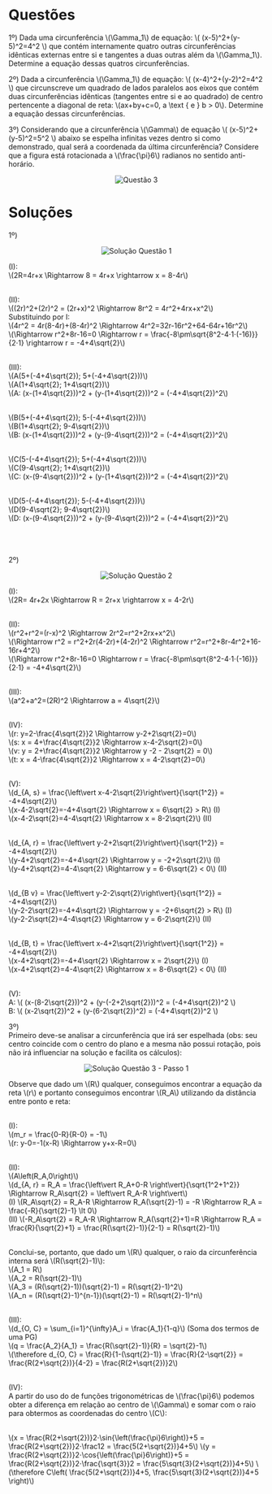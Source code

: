 # Questões

1º) Dada uma circunferência \\(\Gamma_1\\) de equação: \\( (x-5)^2+(y-5)^2=4^2 \\) que contém internamente quatro outras circunferências idênticas externas entre si e tangentes a duas outras além da \\(\Gamma_1\\). Determine a equação dessas quatros circunferências. 

2º) Dada a circunferência \\(\Gamma_1\\) de equação: \\( (x-4)^2+(y-2)^2=4^2 \\) que circunscreve um quadrado de lados paralelos aos eixos que contém duas circunferências idênticas (tangentes entre si e ao quadrado) de centro pertencente a diagonal de reta: \\(ax+by+c=0, a \\text { e } b > 0\\). Determine a equação dessas circunferências.

3º) Considerando que a circunferência \\(\Gamma\\) de equação \\( (x-5)^2+(y-5)^2=5^2 \\) abaixo se espelha infinitas vezes dentro si como demonstrado, qual será a coordenada da última circunferência? Considere que a figura está rotacionada a \\(\frac{\pi}6\\) radianos no sentido anti-horário.
<div align="center">

![Questão 3](./Images/Question_3-Question.png)
</div>

# Soluções
1º)
<div align="center">

![Solução Questão 1](./Images/Question_1.png)
</div>

(I): <br>
\\(2R=4r+x \Rightarrow 8 = 4r+x \rightarrow x = 8-4r\\) <br> <br>

(II): <br>
\\((2r)^2+(2r)^2 = (2r+x)^2 \Rightarrow 8r^2 = 4r^2+4rx+x^2\\) <br>
Substituindo por I: <br>
\\(4r^2 = 4r(8-4r)+(8-4r)^2 \Rightarrow 4r^2=32r-16r^2+64-64r+16r^2\\) <br>
\\(\Rightarrow r^2+8r-16=0 \Rightarrow r = \frac{-8\pm\sqrt{8^2-4⋅1⋅(-16)}}{2⋅1} \rightarrow r = -4+4\sqrt{2}\\) <br> <br>

(III): <br>
\\(A(5+(-4+4\sqrt{2}); 5+(-4+4\sqrt{2}))\\) <br>
\\(A(1+4\sqrt{2}; 1+4\sqrt{2})\\) <br>
\\(A: (x-(1+4\sqrt{2}))^2 + (y-(1+4\sqrt{2}))^2 = (-4+4\sqrt{2})^2\\) <br> <br>

\\(B(5+(-4+4\sqrt{2}); 5-(-4+4\sqrt{2}))\\) <br>
\\(B(1+4\sqrt{2}; 9-4\sqrt{2})\\) <br>
\\(B: (x-(1+4\sqrt{2}))^2 + (y-(9-4\sqrt{2}))^2 = (-4+4\sqrt{2})^2\\) <br> <br>

\\(C(5-(-4+4\sqrt{2}); 5+(-4+4\sqrt{2}))\\) <br>
\\(C(9-4\sqrt{2}; 1+4\sqrt{2})\\) <br>
\\(C: (x-(9-4\sqrt{2}))^2 + (y-(1+4\sqrt{2}))^2 = (-4+4\sqrt{2})^2\\) <br> <br>


\\(D(5-(-4+4\sqrt{2}); 5-(-4+4\sqrt{2}))\\) <br>
\\(D(9-4\sqrt{2}; 9-4\sqrt{2})\\) <br>
\\(D: (x-(9-4\sqrt{2}))^2 + (y-(9-4\sqrt{2}))^2 = (-4+4\sqrt{2})^2\\) <br> <br>

<br> <br>
2º)
<div align="center">

![Solução Questão 2](./Images/Question_2.png)
</div>

(I): <br>
\\(2R= 4r+2x \Rightarrow R = 2r+x \rightarrow x = 4-2r\\) <br> <br>

(II): <br>
\\(r^2+r^2=(r-x)^2 \Rightarrow 2r^2=r^2+2rx+x^2\\) <br>
\\(\Rightarrow r^2 = r^2+2r(4-2r)+(4-2r)^2 \Rightarrow r^2=r^2+8r-4r^2+16-16r+4^2\\) <br>
\\(\Rightarrow r^2+8r-16=0 \Rightarrow r = \frac{-8\pm\sqrt{8^2-4⋅1⋅(-16)}}{2⋅1} = -4+4\sqrt{2}\\) <br> <br>

(III): <br>
\\(a^2+a^2=(2R)^2 \Rightarrow a = 4\sqrt{2}\\) <br> <br>

(IV): <br>
\\(r: y=2-\frac{4\sqrt{2}}2 \Rightarrow y-2+2\sqrt{2}=0\\) <br>
\\(s: x = 4+\frac{4\sqrt{2}}2 \Rightarrow x-4-2\sqrt{2}=0\\) <br>
\\(v: y = 2+\frac{4\sqrt{2}}2 \Rightarrow y -2 - 2\sqrt{2} = 0\\) <br>
\\(t: x = 4-\frac{4\sqrt{2}}2 \Rightarrow x = 4-2\sqrt{2}=0\\) <br> <br>

(V): <br>
\\(d_{A, s} = \frac{\left\vert x-4-2\sqrt{2}\right\vert}{\sqrt{1^2}} = -4+4\sqrt{2}\\) <br>
\\(x-4-2\sqrt{2}=-4+4\sqrt{2} \Rightarrow x = 6\sqrt{2} > R\\) (I) <br>
\\(x-4-2\sqrt{2}=4-4\sqrt{2} \Rightarrow x = 8-2\sqrt{2}\\) (II) <br> <br>

\\(d_{A, r} = \frac{\left\vert y-2+2\sqrt{2}\right\vert}{\sqrt{1^2}} = -4+4\sqrt{2}\\) <br>
\\(y-4+2\sqrt{2}=-4+4\sqrt{2} \Rightarrow y = -2+2\sqrt{2}\\) (I) <br>
\\(y-4+2\sqrt{2}=4-4\sqrt{2} \Rightarrow y = 6-6\sqrt{2} < 0\\) (II) <br> <br>

\\(d_{B v} = \frac{\left\vert y-2-2\sqrt{2}\right\vert}{\sqrt{1^2}} = -4+4\sqrt{2}\\) <br>
\\(y-2-2\sqrt{2}=-4+4\sqrt{2} \Rightarrow y = -2+6\sqrt{2} > R\\) (I) <br>
\\(y-2-2\sqrt{2}=4-4\sqrt{2} \Rightarrow y = 6-2\sqrt{2}\\) (II) <br> <br>

\\(d_{B, t} = \frac{\left\vert x-4+2\sqrt{2}\right\vert}{\sqrt{1^2}} = -4+4\sqrt{2}\\) <br>
\\(x-4+2\sqrt{2}=-4+4\sqrt{2} \Rightarrow x = 2\sqrt{2}\\) (I) <br>
\\(x-4+2\sqrt{2}=4-4\sqrt{2} \Rightarrow x = 8-6\sqrt{2} < 0\\) (II) <br> <br>

(V): <br>
A: \\( (x-(8-2\sqrt{2}))^2 + (y-(-2+2\sqrt{2}))^2 = (-4+4\sqrt{2})^2 \\) <br>
B: \\( (x-2\sqrt{2})^2 + (y-(6-2\sqrt{2})^2) = (-4+4\sqrt{2})^2 \\)

3º) <br>
Primeiro deve-se analisar a circunferência que irá ser espelhada (obs: seu centro coincide com o centro do plano e a mesma não possui rotação, pois não irá influenciar na solução e facilita os cálculos):

<div align="center">

![Solução Questão 3 - Passo 1](./Images/Question_3-Solution_1.png)
</div>

Observe que dado um \\(R\\) qualquer, conseguimos encontrar a equação da reta \\(r\\) e portanto conseguimos encontrar \\(R_A\\) utilizando da distância entre ponto e reta: <br> <br>

(I): <br>
\\(m_r = \frac{0-R}{R-0} = -1\\) <br>
\\(r: y-0=-1(x-R) \Rightarrow y+x-R=0\\) <br> <br>

(II): <br>
\\(A\left(R_A,0\right)\\) <br>
\\(d_{A, r} = R_A = \frac{\left\vert R_A+0-R \right\vert}{\sqrt{1^2+1^2}} \Rightarrow R_A\sqrt{2} = \left\vert R_A-R \right\vert\\) <br>
(I) \\(R_A\sqrt{2} = R_A-R \Rightarrow R_A(\sqrt{2}-1) = -R \Rightarrow R_A = \frac{-R}{\sqrt{2}-1} \lt 0\\) <br>
(II) \\(-R_A\sqrt{2} = R_A-R \Rightarrow R_A(\sqrt{2}+1)=R \Rightarrow R_A = \frac{R}{\sqrt{2}+1} = \frac{R(\sqrt{2}-1)}{2-1} = R(\sqrt{2}-1)\\) <br> <br>

Conclui-se, portanto, que dado um \\(R\\) qualquer, o raio da circunferência interna será \\(R(\sqrt{2}-1)\\): <br>
\\(A_1 = R\\) <br>
\\(A_2 = R(\sqrt{2}-1)\\) <br>
\\(A_3 = (R(\sqrt{2}-1))(\sqrt{2}-1) = R(\sqrt{2}-1)^2\\) <br>
\\(A_n = (R(\sqrt{2}-1)^{n-1})(\sqrt{2}-1) = R(\sqrt{2}-1)^n\\) <br> <br>

(III): <br>
\\(d_{O, C} = \sum_{i=1}^{\infty}A_i = \frac{A_1}{1-q}\\) (Soma dos termos de uma PG) <br>
\\(q = \frac{A_2}{A_1} = \frac{R(\sqrt{2}-1)}{R} = \sqrt{2}-1\\) <br>
\\(\therefore d_{O, C} = \frac{R}{1-(\sqrt{2}-1)} = \frac{R}{2-\sqrt{2}} = \frac{R(2+\sqrt{2})}{4-2} = \frac{R(2+\sqrt{2})}2\\) <br> <br>

(IV): <br>
A partir do uso do de funções trigonométricas de \\(\frac{\pi}6\\) podemos obter a diferença em relação ao centro de \\(\Gamma\\) e somar com o raio para obtermos as coordenadas do centro \\(C\\): <br> <br>

\\(x = \frac{R(2+\sqrt{2})}2⋅\sin{\left(\frac{\pi}6\right)}+5 = \frac{R(2+\sqrt{2})}2⋅\frac12 = \frac{5(2+\sqrt{2})}4+5\\)
\\(y = \frac{R(2+\sqrt{2})}2⋅\cos{\left(\frac{\pi}6\right)}+5 = \frac{R(2+\sqrt{2})}2⋅\frac{\sqrt{3}}2 = \frac{5\sqrt{3}(2+\sqrt{2})}4+5\\)
\\(\therefore C\left( \frac{5(2+\sqrt{2})}4+5, \frac{5\sqrt{3}(2+\sqrt{2})}4+5 \right)\\)

